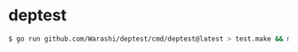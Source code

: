# deptest

```sh
$ go run github.com/Warashi/deptest/cmd/deptest@latest > test.make && make -f test.make update-testdeps
```
